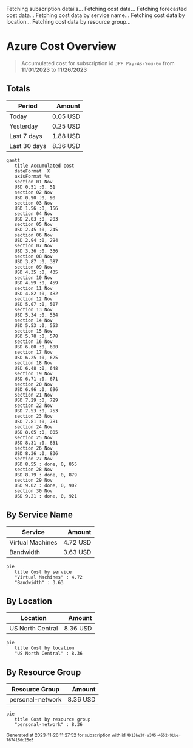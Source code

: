 Fetching subscription details...
Fetching cost data...
Fetching forecasted cost data...
Fetching cost data by service name...
Fetching cost data by location...
Fetching cost data by resource group...
# Azure Cost Overview

> Accumulated cost for subscription id `JPF Pay-As-You-Go` from **11/01/2023** to **11/26/2023**

## Totals

|Period|Amount|
|---|---:|
|Today|0.05 USD|
|Yesterday|0.25 USD|
|Last 7 days|1.88 USD|
|Last 30 days|8.36 USD|

```mermaid
gantt
   title Accumulated cost
   dateFormat  X
   axisFormat %s
   section 01 Nov
   USD 0.51 :0, 51
   section 02 Nov
   USD 0.90 :0, 90
   section 03 Nov
   USD 1.56 :0, 156
   section 04 Nov
   USD 2.03 :0, 203
   section 05 Nov
   USD 2.45 :0, 245
   section 06 Nov
   USD 2.94 :0, 294
   section 07 Nov
   USD 3.36 :0, 336
   section 08 Nov
   USD 3.87 :0, 387
   section 09 Nov
   USD 4.35 :0, 435
   section 10 Nov
   USD 4.59 :0, 459
   section 11 Nov
   USD 4.82 :0, 482
   section 12 Nov
   USD 5.07 :0, 507
   section 13 Nov
   USD 5.34 :0, 534
   section 14 Nov
   USD 5.53 :0, 553
   section 15 Nov
   USD 5.78 :0, 578
   section 16 Nov
   USD 6.00 :0, 600
   section 17 Nov
   USD 6.25 :0, 625
   section 18 Nov
   USD 6.48 :0, 648
   section 19 Nov
   USD 6.71 :0, 671
   section 20 Nov
   USD 6.96 :0, 696
   section 21 Nov
   USD 7.29 :0, 729
   section 22 Nov
   USD 7.53 :0, 753
   section 23 Nov
   USD 7.81 :0, 781
   section 24 Nov
   USD 8.05 :0, 805
   section 25 Nov
   USD 8.31 :0, 831
   section 26 Nov
   USD 8.36 :0, 836
   section 27 Nov
   USD 8.55 : done, 0, 855
   section 28 Nov
   USD 8.79 : done, 0, 879
   section 29 Nov
   USD 9.02 : done, 0, 902
   section 30 Nov
   USD 9.21 : done, 0, 921
```

## By Service Name

|Service|Amount|
|---|---:|
|Virtual Machines|4.72 USD|
|Bandwidth|3.63 USD|

```mermaid
pie
   title Cost by service
   "Virtual Machines" : 4.72
   "Bandwidth" : 3.63
```

## By Location

|Location|Amount|
|---|---:|
|US North Central|8.36 USD|

```mermaid
pie
   title Cost by location
   "US North Central" : 8.36
```

## By Resource Group

|Resource Group|Amount|
|---|---:|
|personal-network|8.36 USD|

```mermaid
pie
   title Cost by resource group
   "personal-network" : 8.36
```

<sup>Generated at 2023-11-26 11:27:52 for subscription with id `4913be3f-a345-4652-9bba-767418dd25e3`</sup>
